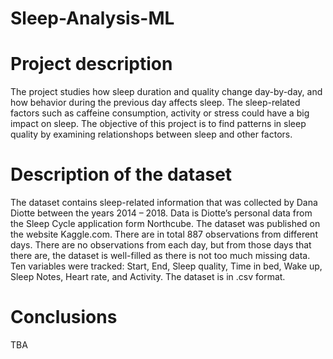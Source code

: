 # Sleep-Analysis-ML

# Project description

The project studies how sleep duration and quality change day-by-day, and how behavior during the previous day affects sleep. The sleep-related factors such as caffeine consumption, activity or stress could have a big impact on sleep. The objective of this project is to find patterns in sleep quality by examining relationshops between sleep and other factors.

# Description of the dataset

The dataset contains sleep-related information that was collected by Dana Diotte between the years 2014 – 2018. Data is Diotte’s personal data from the Sleep Cycle application form Northcube. The dataset was published on the website Kaggle.com.
There are in total 887 observations from different days. There are no observations from each day, but from those days that there are, the dataset is well-filled as there is not too much missing data. Ten variables were tracked: Start, End, Sleep quality, Time in bed, Wake up, Sleep Notes, Heart rate, and Activity. The dataset is in .csv format.

# Conclusions
TBA
